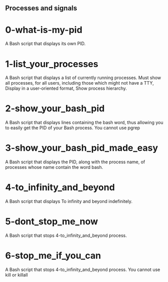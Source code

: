 ## Processes and signals
# 0-what-is-my-pid
A Bash script that displays its own PID.
# 1-list_your_processes
A Bash script that displays a list of currently running processes. Must show all processes, for all users, including those which might not have a TTY, Display in a user-oriented format, Show process hierarchy.
# 2-show_your_bash_pid
A Bash script that displays lines containing the bash word, thus allowing you to easily get the PID of your Bash process. You cannot use pgrep
# 3-show_your_bash_pid_made_easy
A Bash script that displays the PID, along with the process name, of processes whose name contain the word bash.
# 4-to_infinity_and_beyond
A Bash script that displays To infinity and beyond indefinitely.
# 5-dont_stop_me_now
A Bash script that stops 4-to_infinity_and_beyond process.
# 6-stop_me_if_you_can
A Bash script that stops 4-to_infinity_and_beyond process. You cannot use kill or killall
